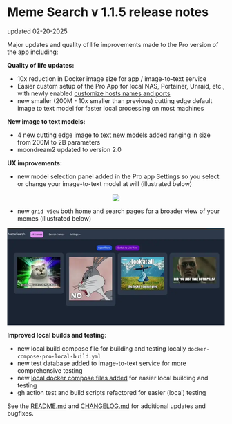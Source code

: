 


# Meme Search v 1.1.5 release notes

updated 02-20-2025

Major updates and quality of life improvements made to the Pro version of the app including:

**Quality of life updates:**
- 10x reduction in Docker image size for app / image-to-text service
- Easier custom setup of the Pro App for local NAS, Portainer, Unraid, etc., 
with newly enabled [customize hosts names and ports](https://github.com/neonwatty/meme-search/tree/main?tab=readme-ov-file#custom-hosts-and-ports) 
- new smaller (200M - 10x smaller than previous) cutting edge default image to text model for faster local processing on most machines


**New image to text models:**

- 4 new cutting edge [image to text new models](https://github.com/neonwatty/meme-search?tab=readme-ov-file#features---pro-version) added ranging in size from 200M to 2B parameters
- moondream2 updated to version 2.0

**UX improvements:**
- new model selection panel added in the Pro app Settings so you select or change your image-to-text model at will (illustrated below)

<p align="center">
<img align="center" src="https://github.com/jermwatt/readme_gifs/blob/main/meme-search-model-selection-screen-demo.webp" height="225">
</p>

- new `grid view` both home and search pages for a broader view of your memes (illustrated below)

<p align="center">
<img align="center" src="https://github.com/jermwatt/readme_gifs/blob/main/meme-search-grid-view-medium.webp" height="225">
</p>

**Improved local builds and testing:**

- new local build compose file for building and testing locally `docker-compose-pro-local-build.yml`
- new test database added to image-to-text service for more comprehensive testing
- new [local docker compose files added](https://github.com/neonwatty/meme-search/tree/main?tab=readme-ov-file#building-the-app-locally-with-docker) for easier local building and testing
- gh action test and build scripts refactored for easier (local) testing



See the [README.md](https://github.com/neonwatty/meme-search/blob/main/README.md) and [CHANGELOG.md](https://github.com/neonwatty/meme-search/blob/main/CHANGELOG.md) for additional updates and bugfixes.
<!--stackedit_data:
eyJoaXN0b3J5IjpbLTY2MDIzNjEyOCwxNjEzNjM1MTIwLDE5Mj
Y4OTA5MTZdfQ==
-->